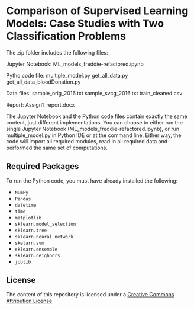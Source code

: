 # Comparison of Supervised Learning Models: Case Studies with Two Classification Problems

The zip folder includes the following files:

Jupyter Notebook:
ML_models_freddie-refactored.ipynb

Pytho code file:
multiple_model.py
get_all_data.py
get_all_data_bloodDonation.py

Data files:
sample_orig_2016.txt
sample_svcg_2016.txt
train_cleaned.csv

Report:
Assign1_report.docx


The Jupyter Notebook and the Python code files contain exactly the same content, just different implementations. You can choose to either run the single Jupyter Notebook (ML_models_freddie-refactored.ipynb), or run multiple_model.py in Python IDE or at the command line. Either way, the code will import all required modules, read in all required data and performed the same set of computations.

## Required Packages

To run the Python code, you must have already installed the following:
- `NumPy`
- `Pandas`
- `datetime`
- `time`
- `matplotlib`
- `sklearn.model_selection`
- `sklearn.tree`
- `sklearn.neural_network`
- `skelarn.svm`
- `sklearn.ensemble`
- `sklearn.neighbors`
- `joblib`


## License

The content of this repository is licensed under a
[Creative Commons Attribution License](http://creativecommons.org/licenses/by/3.0/us/)
